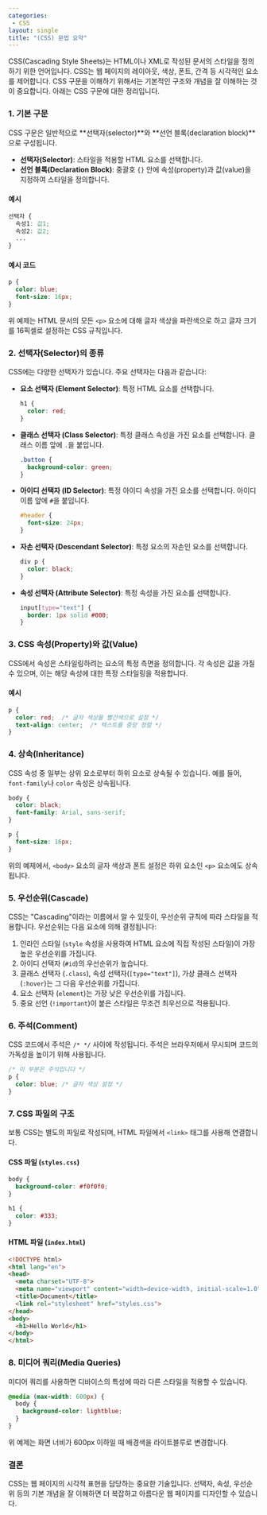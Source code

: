 ```yaml
---
categories: 
 - CSS
layout: single
title: "(CSS) 문법 요약"
---
```


CSS(Cascading Style Sheets)는 HTML이나 XML로 작성된 문서의 스타일을 정의하기 위한 언어입니다. CSS는 웹 페이지의 레이아웃, 색상, 폰트, 간격 등 시각적인 요소를 제어합니다. CSS 구문을 이해하기 위해서는 기본적인 구조와 개념을 잘 이해하는 것이 중요합니다. 아래는 CSS 구문에 대한 정리입니다.

### 1. 기본 구문
CSS 구문은 일반적으로 **선택자(selector)**와 **선언 블록(declaration block)**으로 구성됩니다.

- **선택자(Selector)**: 스타일을 적용할 HTML 요소를 선택합니다.
- **선언 블록(Declaration Block)**: 중괄호 `{}` 안에 속성(property)과 값(value)을 지정하여 스타일을 정의합니다.

#### 예시
```css
선택자 {
  속성1: 값1;
  속성2: 값2;
  ...
}
```

#### 예시 코드
```css
p {
  color: blue;
  font-size: 16px;
}
```
위 예제는 HTML 문서의 모든 `<p>` 요소에 대해 글자 색상을 파란색으로 하고 글자 크기를 16픽셀로 설정하는 CSS 규칙입니다.

### 2. 선택자(Selector)의 종류
CSS에는 다양한 선택자가 있습니다. 주요 선택자는 다음과 같습니다:

- **요소 선택자 (Element Selector)**: 특정 HTML 요소를 선택합니다.
  ```css
  h1 {
    color: red;
  }
  ```

- **클래스 선택자 (Class Selector)**: 특정 클래스 속성을 가진 요소를 선택합니다. 클래스 이름 앞에 `.`을 붙입니다.
  ```css
  .button {
    background-color: green;
  }
  ```

- **아이디 선택자 (ID Selector)**: 특정 아이디 속성을 가진 요소를 선택합니다. 아이디 이름 앞에 `#`을 붙입니다.
  ```css
  #header {
    font-size: 24px;
  }
  ```

- **자손 선택자 (Descendant Selector)**: 특정 요소의 자손인 요소를 선택합니다.
  ```css
  div p {
    color: black;
  }
  ```

- **속성 선택자 (Attribute Selector)**: 특정 속성을 가진 요소를 선택합니다.
  ```css
  input[type="text"] {
    border: 1px solid #000;
  }
  ```

### 3. CSS 속성(Property)와 값(Value)
CSS에서 속성은 스타일링하려는 요소의 특정 측면을 정의합니다. 각 속성은 값을 가질 수 있으며, 이는 해당 속성에 대한 특정 스타일링을 적용합니다.

#### 예시
```css
p {
  color: red;  /* 글자 색상을 빨간색으로 설정 */
  text-align: center;  /* 텍스트를 중앙 정렬 */
}
```

### 4. 상속(Inheritance)
CSS 속성 중 일부는 상위 요소로부터 하위 요소로 상속될 수 있습니다. 예를 들어, `font-family`나 `color` 속성은 상속됩니다.

```css
body {
  color: black;
  font-family: Arial, sans-serif;
}

p {
  font-size: 16px;
}
```
위의 예제에서, `<body>` 요소의 글자 색상과 폰트 설정은 하위 요소인 `<p>` 요소에도 상속됩니다.

### 5. 우선순위(Cascade)
CSS는 "Cascading"이라는 이름에서 알 수 있듯이, 우선순위 규칙에 따라 스타일을 적용합니다. 우선순위는 다음 요소에 의해 결정됩니다:

1. 인라인 스타일 (`style` 속성을 사용하여 HTML 요소에 직접 작성된 스타일)이 가장 높은 우선순위를 가집니다.
2. 아이디 선택자 (`#id`)의 우선순위가 높습니다.
3. 클래스 선택자 (`.class`), 속성 선택자(`[type="text"]`), 가상 클래스 선택자 (`:hover`)는 그 다음 우선순위를 가집니다.
4. 요소 선택자 (`element`)는 가장 낮은 우선순위를 가집니다.
5. 중요 선언 (`!important`)이 붙은 스타일은 무조건 최우선으로 적용됩니다.

### 6. 주석(Comment)
CSS 코드에서 주석은 `/* */` 사이에 작성됩니다. 주석은 브라우저에서 무시되며 코드의 가독성을 높이기 위해 사용됩니다.

```css
/* 이 부분은 주석입니다 */
p {
  color: blue; /* 글자 색상 설정 */
}
```

### 7. CSS 파일의 구조
보통 CSS는 별도의 파일로 작성되며, HTML 파일에서 `<link>` 태그를 사용해 연결합니다.

#### CSS 파일 (`styles.css`)
```css
body {
  background-color: #f0f0f0;
}

h1 {
  color: #333;
}
```

#### HTML 파일 (`index.html`)
```html
<!DOCTYPE html>
<html lang="en">
<head>
  <meta charset="UTF-8">
  <meta name="viewport" content="width=device-width, initial-scale=1.0">
  <title>Document</title>
  <link rel="stylesheet" href="styles.css">
</head>
<body>
  <h1>Hello World</h1>
</body>
</html>
```

### 8. 미디어 쿼리(Media Queries)
미디어 쿼리를 사용하면 디바이스의 특성에 따라 다른 스타일을 적용할 수 있습니다.

```css
@media (max-width: 600px) {
  body {
    background-color: lightblue;
  }
}
```
위 예제는 화면 너비가 600px 이하일 때 배경색을 라이트블루로 변경합니다.

### 결론
CSS는 웹 페이지의 시각적 표현을 담당하는 중요한 기술입니다. 선택자, 속성, 우선순위 등의 기본 개념을 잘 이해하면 더 복잡하고 아름다운 웹 페이지를 디자인할 수 있습니다.